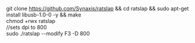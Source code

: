 git clone https://github.com/Synaxis/ratslap && cd ratslap &&  sudo apt-get install libusb-1.0-0 -y && make<br>
chmod +rwx ratslap<br>
//sets dpi to 800<br>
sudo ./ratslap --modify F3 -D 800
